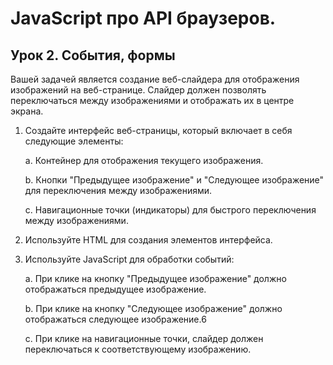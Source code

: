 # JavaScript про API браузеров.

## Урок 2. События, формы

Вашей задачей является создание веб-слайдера для отображения изображений на веб-странице. Слайдер должен позволять переключаться между изображениями и отображать их в центре экрана.

1. Создайте интерфейс веб-страницы, который включает в себя следующие элементы:

   a. Контейнер для отображения текущего изображения.

   b. Кнопки "Предыдущее изображение" и "Следующее изображение" для переключения между изображениями.

   c. Навигационные точки (индикаторы) для быстрого переключения между изображениями.

2. Используйте HTML для создания элементов интерфейса.

3. Используйте JavaScript для обработки событий:

   a. При клике на кнопку "Предыдущее изображение" должно отображаться предыдущее изображение.

   b. При клике на кнопку "Следующее изображение" должно отображаться следующее изображение.6

   c. При клике на навигационные точки, слайдер должен переключаться к соответствующему изображению.
